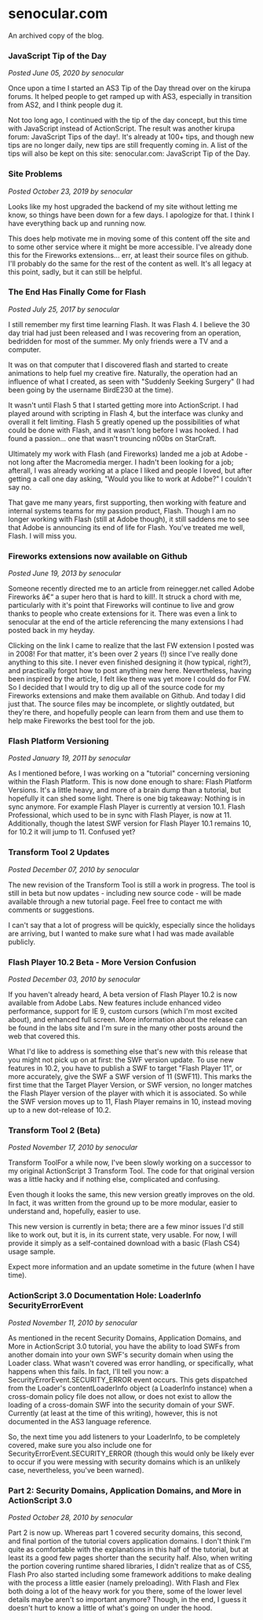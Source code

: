 # senocular.com

An archived copy of the blog. 

### JavaScript Tip of the Day
_Posted June 05, 2020 by senocular_

Once upon a time I started an AS3 Tip of the Day thread over on the kirupa forums. It helped people to get ramped up with AS3, especially in transition from AS2, and I think people dug it.

Not too long ago, I continued with the tip of the day concept, but this time with JavaScript instead of ActionScript. The result was another kirupa forum: JavaScript Tips of the day!. It's already at 100+ tips, and though new tips are no longer daily, new tips are still frequently coming in. A list of the tips will also be kept on this site: senocular.com: JavaScript Tip of the Day.

### Site Problems
_Posted October 23, 2019 by senocular_

Looks like my host upgraded the backend of my site without letting me know, so things have been down for a few days. I apologize for that. I think I have everything back up and running now.

This does help motivate me in moving some of this content off the site and to some other service where it might be more accessible. I've already done this for the Fireworks extensions... err, at least their source files on github. I'll probably do the same for the rest of the content as well. It's all legacy at this point, sadly, but it can still be helpful.

### The End Has Finally Come for Flash
_Posted July 25, 2017 by senocular_

I still remember my first time learning Flash. It was Flash 4. I believe the 30 day trial had just been released and I was recovering from an operation, bedridden for most of the summer. My only friends were a TV and a computer.

It was on that computer that I discovered flash and started to create animations to help fuel my creative fire. Naturally, the operation had an influence of what I created, as seen with "Suddenly Seeking Surgery" (I had been going by the username BirdE230 at the time).

It wasn't until Flash 5 that I started getting more into ActionScript. I had played around with scripting in Flash 4, but the interface was clunky and overall it felt limiting. Flash 5 greatly opened up the possibilities of what could be done with Flash, and it wasn't long before I was hooked. I had found a passion... one that wasn't trouncing n00bs on StarCraft.

Ultimately my work with Flash (and Fireworks) landed me a job at Adobe - not long after the Macromedia merger. I hadn't been looking for a job; afterall, I was already working at a place I liked and people I loved, but after getting a call one day asking, "Would you like to work at Adobe?" I couldn't say no.

That gave me many years, first supporting, then working with feature and internal systems teams for my passion product, Flash. Though I am no longer working with Flash (still at Adobe though), it still saddens me to see that Adobe is announcing its end of life for Flash. You've treated me well, Flash. I will miss you.

### Fireworks extensions now available on Github
_Posted June 19, 2013 by senocular_

Someone recently directed me to an article from reinegger.net called Adobe Fireworks â€“ a super hero that is hard to kill!. It struck a chord with me, particularly with it's point that Fireworks will continue to live and grow thanks to people who create extensions for it. There was even a link to senocular at the end of the article referencing the many extensions I had posted back in my heyday.

Clicking on the link I came to realize that the last FW extension I posted was in 2008! For that matter, it's been over 2 years (!) since I've really done anything to this site. I never even finished designing it (how typical, right?), and practically forgot how to post anything new here. Nevertheless, having been inspired by the article, I felt like there was yet more I could do for FW. So I decided that I would try to dig up all of the source code for my Fireworks extensions and make them available on Github. And today I did just that. The source files may be incomplete, or slightly outdated, but they're there, and hopefully people can learn from them and use them to help make Fireworks the best tool for the job.

### Flash Platform Versioning
_Posted January 19, 2011 by senocular_

As I mentioned before, I was working on a "tutorial" concerning versioning within the Flash Platform. This is now done enough to share: Flash Platform Versions. It's a little heavy, and more of a brain dump than a tutorial, but hopefully it can shed some light. There is one big takeaway: Nothing is in sync anymore. For example Flash Player is currently at version 10.1. Flash Professional, which used to be in sync with Flash Player, is now at 11. Additionally, though the latest SWF version for Flash Player 10.1 remains 10, for 10.2 it will jump to 11. Confused yet?

### Transform Tool 2 Updates
_Posted December 07, 2010 by senocular_

The new revision of the Transform Tool is still a work in progress. The tool is still in beta but now updates - including new source code - will be made available through a new tutorial page. Feel free to contact me with comments or suggestions.

I can't say that a lot of progress will be quickly, especially since the holidays are arriving, but I wanted to make sure what I had was made available publicly.

### Flash Player 10.2 Beta - More Version Confusion
_Posted December 03, 2010 by senocular_

If you haven't already heard, A beta version of Flash Player 10.2 is now available from Adobe Labs. New features include enhanced video performance, support for IE 9, custom cursors (which I'm most excited about), and enhanced full screen. More information about the release can be found in the labs site and I'm sure in the many other posts around the web that covered this.

What I'd like to address is something else that's new with this release that you might not pick up on at first: the SWF version update. To use new features in 10.2, you have to publish a SWF to target "Flash Player 11", or more accurately, give the SWF a SWF version of 11 (SWF11). This marks the first time that the Target Player Version, or SWF version, no longer matches the Flash Player version of the player with which it is associated. So while the SWF version moves up to 11, Flash Player remains in 10, instead moving up to a new dot-release of 10.2.


### Transform Tool 2 (Beta)
_Posted November 17, 2010 by senocular_

Transform ToolFor a while now, I've been slowly working on a successor to my original ActionScript 3 Transform Tool. The code for that original version was a little hacky and if nothing else, complicated and confusing.

Even though it looks the same, this new version greatly improves on the old. In fact, it was written from the ground up to be more modular, easier to understand and, hopefully, easier to use.

This new version is currently in beta; there are a few minor issues I'd still like to work out, but it is, in its current state, very usable. For now, I will provide it simply as a self-contained download with a basic (Flash CS4) usage sample.

Expect more information and an update sometime in the future (when I have time).

### ActionScript 3.0 Documentation Hole: LoaderInfo SecurityErrorEvent
_Posted November 11, 2010 by senocular_

As mentioned in the recent Security Domains, Application Domains, and More in ActionScript 3.0 tutorial, you have the ability to load SWFs from another domain into your own SWF's security domain when using the Loader class. What wasn't covered was error handling, or specifically, what happens when this fails. In fact, I'll tell you now: a SecurityErrorEvent.SECURITY_ERROR event occurs. This gets dispatched from the Loader's contentLoaderInfo object (a LoaderInfo instance) when a cross-domain policy file does not allow, or does not exist to allow the loading of a cross-domain SWF into the security domain of your SWF. Currently (at least at the time of this writing), however, this is not documented in the AS3 language reference.

So, the next time you add listeners to your LoaderInfo, to be completely covered, make sure you also include one for SecurityErrorEvent.SECURITY_ERROR (though this would only be likely ever to occur if you were messing with security domains which is an unlikely case, nevertheless, you've been warned).

### Part 2: Security Domains, Application Domains, and More in ActionScript 3.0
_Posted October 28, 2010 by senocular_

Part 2 is now up. Whereas part 1 covered security domains, this second, and final portion of the tutorial covers application domains. I don't think I'm quite as comfortable with the explanations in this half of the tutorial, but at least its a good few pages shorter than the security half. Also, when writing the portion covering runtime shared libraries, I didn't realize that as of CS5, Flash Pro also started including some framework additions to make dealing with the process a little easier (namely preloading). With Flash and Flex both doing a lot of the heavy work for you there, some of the lower level details maybe aren't so important anymore? Though, in the end, I guess it doesn't hurt to know a little of what's going on under the hood.
